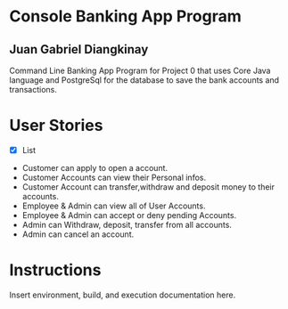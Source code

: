 # Console Banking App Program
## Juan Gabriel Diangkinay
Command Line Banking App Program for Project 0 that uses Core Java language and PostgreSql for the database to 
save the bank accounts and transactions.

# User Stories
- [x] List
- Customer can apply to open a account.
- Customer Accounts can view their Personal infos.
- Customer Account can transfer,withdraw and deposit money to their accounts.
- Employee & Admin can view all of User Accounts.
- Employee & Admin can accept or deny pending Accounts.
- Admin can Withdraw, deposit, transfer from all accounts.
- Admin can cancel an account.

# Instructions
Insert environment, build, and execution documentation here.
